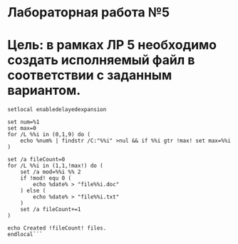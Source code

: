 # Лабораторная работа №5
# Цель: в рамках ЛР 5 необходимо создать исполняемый файл в соответствии с заданным вариантом. 

```@echo off
setlocal enabledelayedexpansion

set num=%1
set max=0
for /L %%i in (0,1,9) do (
    echo %num% | findstr /C:"%%i" >nul && if %%i gtr !max! set max=%%i
)

set /a fileCount=0
for /L %%i in (1,1,!max!) do (
    set /a mod=%%i %% 2
    if !mod! equ 0 (
        echo %date% > "file%%i.doc"
    ) else (
        echo %date% > "file%%i.txt"
    )
    set /a fileCount+=1
)

echo Created !fileCount! files.
endlocal```
